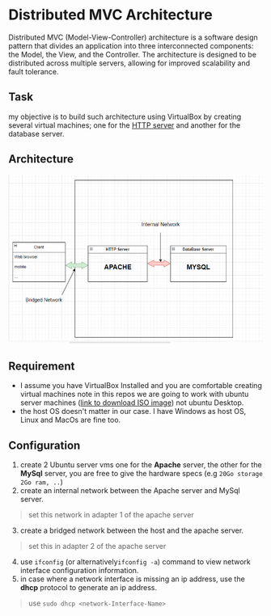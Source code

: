# Distributed MVC Architecture

Distributed MVC (Model-View-Controller) architecture is a software design pattern that divides an application into three interconnected components: the Model, the View, and the Controller. The architecture is designed to be distributed across multiple servers, allowing for improved scalability and fault tolerance.

## Task

  my objective is to build such architecture using VirtualBox by creating several virtual machines; one for the [HTTP server](https://fr.wikipedia.org/wiki/Serveur_web) and another for the database server.
## Architecture

  ![MVC Architecture](images/mvc-architecture.png)
## Requirement 

* I assume you have VirtualBox Installed and you are comfortable creating virtual machines note in this repos we are going to work with ubuntu server machines ([link to download ISO image](https://ubuntu.com/download/server)) not ubuntu Desktop.
* the host OS doesn't matter in our case. I have Windows as host OS, Linux and MacOs are fine too.
## Configuration

1. create 2 Ubuntu server vms one for the **Apache** server, the other for the **MySql** server, you are free to give the hardware specs (e.g `20Go storage 2Go ram, ..`)
2. create an internal network between the Apache server and MySql server.
> set this network in adapter 1 of the apache server
3. create a bridged network between the host and the apache server.
> set this in adapter 2 of the apache server
4. use `ifconfig` (or alternatively`ifconfig -a`) command to view network interface configuration information. 
5. in case where a network interface is missing an ip address, use the **dhcp** protocol to generate an ip address.
> use `sudo dhcp <network-Interface-Name>`
